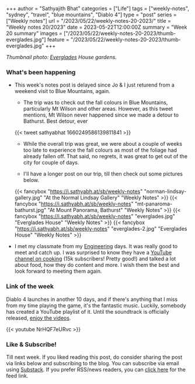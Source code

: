 +++
author = "Sathyajith Bhat"
categories = ["Life"]
tags = ["weekly-notes", "sydney", "travel", "blue mountains", "Diablo 4"]
type = "post"
series = ["Weekly notes"]
url = "/2023/05/22/weekly-notes-20-2023/"
title = "Weekly notes 20/2023"
date = 2023-05-22T12:00:00Z
summary = "Week 20 summary"
images = ["/2023/05/22/weekly-notes-20-2023/thumb-everglades.jpg"]
feature = "/2023/05/22/weekly-notes-20-2023/thumb-everglades.jpg"
+++

_Thumbnail photo: [Everglades](https://www.nationaltrust.org.au/places/everglades-house-gardens/) House gardens._

### What's been happening

* This week's notes post is delayed since Jo & I just returend from a weekend visit to Blue Mountains, again.
    * The trip was to check out the fall colours in Blue Mountains, particularly Mt Wilson and other areas. However, as this tweet mentions, Mt Wilson never happened since we made a detour to Bathurst. Best detour, ever

    {{< tweet sathyabhat 1660249586139811841 >}}

    * While the overall trip was great, we were about a couple of weeks too late to experience the fall colours as most of the foliage had already fallen off. That said, no regrets, it was great to get out of the city for couple of days.

    * I'll have a longer post on our trip, till then check out some pictures below.

    {{< fancybox "https://i.sathyabh.at/sb/weekly-notes" "norman-lindsay-gallery.jpg" "At the Normal Lindsay Gallery" "Weekly Notes" >}}
    {{< fancybox "https://i.sathyabh.at/sb/weekly-notes" "mt-panaroma-bathurst.jpg" "At Mount Panorama, Bathurst" "Weekly Notes" >}}
    {{< fancybox "https://i.sathyabh.at/sb/weekly-notes" "everglades.jpg" "Everglades House" "Weekly Notes" >}}
    {{< fancybox "https://i.sathyabh.at/sb/weekly-notes" "everglades-2.jpg" "Everglades House" "Weekly Notes" >}}

* I met my classmate from my [Engineering](/2007/06/10/its-all-over/) days. It was really good to meet and catch up. I was surprised to know they have a [YouTube channel on cooking](https://www.youtube.com/@satyamskitchen) (15k subscribers! Pretty good!) and talked a lot about food, how they do content and more. I wish them the best and look forward to meeting them again. 

### Link of the week

Diablo 4 launches in another 10 days, and if there's anything that I miss from my time playing the game, it's the fantastic music. Luckily, somebody has created a YouTube playlist of it. Until the soundtrack is officially released, [enjoy the videos](https://www.youtube.com/watch?v=NrHQF7eURvc&list=PLsQpV9OLWf1KHHeXCjH_4WH14grYlp936&index=1).


{{< youtube NrHQF7eURvc >}}

### Like & Subscribe!

Till next week. If you liked reading this post, do consider sharing the post via links below and subscribing to the blog. You can subscribe via email using [Substack](https://sathyabhat.substack.com/). If you prefer RSS/news readers, you can [click here](https://sathyabh.at/index.xml) for the feed link.